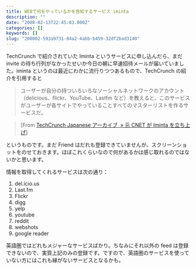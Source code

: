 ```yaml
---
title: WEBで何をやっているかを告知するサービス iminta
description: ""
date: "2008-02-13T22:45:03.000Z"
categories: []
keywords: []
slug: "200802-593a9731-84a2-4abb-b459-32df2bad3140"
---
```


TechCrunch で紹介されていた Iminta というサービスに申し込んだら、まだ invite の待ち行列がなかったせいか今日の朝に早速招待メールが届いていました。iminta というのは最近にわかに流行りつつあるもので、TechCrunch の紹介を引用すると

> ユーザーが自分の持ついろいろなソーシャルネットワークのアカウント（delicious、flickr、YouTube、Lastfm など）を教えると、このサービスがユーザーが各サイトでやっていることすべてのマスターリストを作るサービスだ。

> \[From [TechCrunch Japanese アーカイブ  » 元 CNET が Iminta を立ち上げ](http://jp.techcrunch.com/archives/ex-cneter-launches-iminta/)\]

というものです。まだ Friend はだれも登録できていませんが、スクリーンショットをのせておきます。ほぼこれくらいなので何があるかは感じ取れるのではないかと思います。

情報を取得してくれるサービスは次の通り：

1.  del.icio.us
2.  Last.fm
3.  Flickr
4.  digg
5.  yelp
6.  youtube
7.  reddit
8.  webshots
9.  google reader

英語圏ではどれもメジャーなサービスばかり。ちなみにそれ以外の feed は登録できないので、実質上記のみの登録です。ですので、英語圏のサービスを使っていない方にはこれも縁がないサービスとなるかも。
